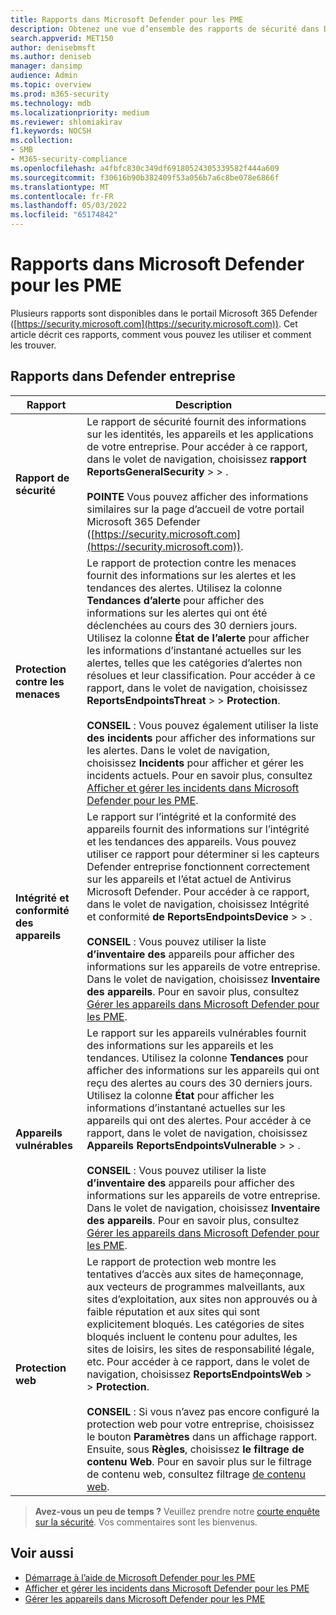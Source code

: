 ```yaml
---
title: Rapports dans Microsoft Defender pour les PME
description: Obtenez une vue d’ensemble des rapports de sécurité dans Defender entreprise. Les rapports affichent les menaces, les alertes, les vulnérabilités et l’état de l’appareil détectés.
search.appverid: MET150
author: denisebmsft
ms.author: deniseb
manager: dansimp
audience: Admin
ms.topic: overview
ms.prod: m365-security
ms.technology: mdb
ms.localizationpriority: medium
ms.reviewer: shlomiakirav
f1.keywords: NOCSH
ms.collection:
- SMB
- M365-security-compliance
ms.openlocfilehash: a4fbfc830c349df69180524305339582f444a609
ms.sourcegitcommit: f30616b90b382409f53a056b7a6c8be078e6866f
ms.translationtype: MT
ms.contentlocale: fr-FR
ms.lasthandoff: 05/03/2022
ms.locfileid: "65174842"
---
```

# <a name="reports-in-microsoft-defender-for-business"></a>Rapports dans Microsoft Defender pour les PME

Plusieurs rapports sont disponibles dans le portail Microsoft 365 Defender ([https://security.microsoft.com](https://security.microsoft.com)). Cet article décrit ces rapports, comment vous pouvez les utiliser et comment les trouver.

## <a name="reports-in-defender-for-business"></a>Rapports dans Defender entreprise

|Rapport  |Description  |
|---------|---------|
| **Rapport de sécurité**  | Le rapport de sécurité fournit des informations sur les identités, les appareils et les applications de votre entreprise. Pour accéder à ce rapport, dans le volet de navigation, choisissez **rapport** **ReportsGeneralSecurity** >  > . <br/><br/>**POINTE** Vous pouvez afficher des informations similaires sur la page d’accueil de votre portail Microsoft 365 Defender ([https://security.microsoft.com](https://security.microsoft.com)). |
| **Protection contre les menaces**  | Le rapport de protection contre les menaces fournit des informations sur les alertes et les tendances des alertes. Utilisez la colonne **Tendances d’alerte** pour afficher des informations sur les alertes qui ont été déclenchées au cours des 30 derniers jours. Utilisez la colonne **État de l’alerte** pour afficher les informations d’instantané actuelles sur les alertes, telles que les catégories d’alertes non résolues et leur classification. Pour accéder à ce rapport, dans le volet de navigation, choisissez **ReportsEndpointsThreat** >  >  **Protection**. <br/><br/>**CONSEIL** : Vous pouvez également utiliser la liste **des incidents** pour afficher des informations sur les alertes. Dans le volet de navigation, choisissez **Incidents** pour afficher et gérer les incidents actuels. Pour en savoir plus, consultez [Afficher et gérer les incidents dans Microsoft Defender pour les PME](mdb-view-manage-incidents.md). |
| **Intégrité et conformité des appareils** | Le rapport sur l’intégrité et la conformité des appareils fournit des informations sur l’intégrité et les tendances des appareils. Vous pouvez utiliser ce rapport pour déterminer si les capteurs Defender entreprise fonctionnent correctement sur les appareils et l’état actuel de Antivirus Microsoft Defender. Pour accéder à ce rapport, dans le volet de navigation, choisissez Intégrité et conformité **de** **ReportsEndpointsDevice** >  > . <br/><br/>**CONSEIL** : Vous pouvez utiliser la liste **d’inventaire des** appareils pour afficher des informations sur les appareils de votre entreprise. Dans le volet de navigation, choisissez **Inventaire des appareils**. Pour en savoir plus, consultez [Gérer les appareils dans Microsoft Defender pour les PME](mdb-manage-devices.md). |
| **Appareils vulnérables** | Le rapport sur les appareils vulnérables fournit des informations sur les appareils et les tendances. Utilisez la colonne **Tendances** pour afficher des informations sur les appareils qui ont reçu des alertes au cours des 30 derniers jours. Utilisez la colonne **État** pour afficher les informations d’instantané actuelles sur les appareils qui ont des alertes. Pour accéder à ce rapport, dans le volet de navigation, choisissez **Appareils** **ReportsEndpointsVulnerable** >  > .<br/><br/>**CONSEIL** : Vous pouvez utiliser la liste **d’inventaire des** appareils pour afficher des informations sur les appareils de votre entreprise. Dans le volet de navigation, choisissez **Inventaire des appareils**. Pour en savoir plus, consultez [Gérer les appareils dans Microsoft Defender pour les PME](mdb-manage-devices.md). |
| **Protection web** | Le rapport de protection web montre les tentatives d’accès aux sites de hameçonnage, aux vecteurs de programmes malveillants, aux sites d’exploitation, aux sites non approuvés ou à faible réputation et aux sites qui sont explicitement bloqués. Les catégories de sites bloqués incluent le contenu pour adultes, les sites de loisirs, les sites de responsabilité légale, etc. Pour accéder à ce rapport, dans le volet de navigation, choisissez **ReportsEndpointsWeb** >  >  **Protection**.<br/><br/>**CONSEIL** : Si vous n’avez pas encore configuré la protection web pour votre entreprise, choisissez le bouton **Paramètres** dans un affichage rapport. Ensuite, sous **Règles**, choisissez **le filtrage de contenu Web**. Pour en savoir plus sur le filtrage de contenu web, consultez filtrage [de contenu web](../defender-endpoint/web-content-filtering.md). |

>
> **Avez-vous un peu de temps ?**
> Veuillez prendre notre <a href="https://microsoft.qualtrics.com/jfe/form/SV_0JPjTPHGEWTQr4y" target="_blank">courte enquête sur la sécurité</a>. Vos commentaires sont les bienvenus.
>

## <a name="see-also"></a>Voir aussi

- [Démarrage à l’aide de Microsoft Defender pour les PME](mdb-get-started.md)
- [Afficher et gérer les incidents dans Microsoft Defender pour les PME](mdb-view-manage-incidents.md)
- [Gérer les appareils dans Microsoft Defender pour les PME](mdb-manage-devices.md)
